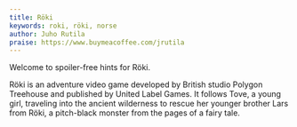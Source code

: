 ```yaml
---
title: Röki
keywords: roki, röki, norse
author: Juho Rutila
praise: https://www.buymeacoffee.com/jrutila
---
```


Welcome to spoiler-free hints for Röki.

Röki is an adventure video game developed by British studio Polygon Treehouse and published by United Label Games. It follows Tove, a young girl, traveling into the ancient wilderness to rescue her younger brother Lars from Röki, a pitch-black monster from the pages of a fairy tale.


